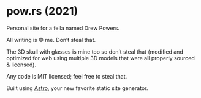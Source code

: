 # pow.rs (2021)

Personal site for a fella named Drew Powers.

All writing is © me. Don’t steal that.

The 3D skull with glasses is mine too so don’t steal that (modified and optimized for web using multiple 3D models that were all properly sourced & licensed).

Any code is MIT licensed; feel free to steal that.

Built using [Astro](https://astro.build), your new favorite static site generator.
